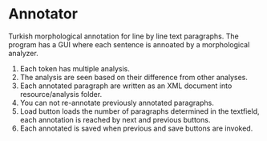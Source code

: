 # Annotator

Turkish morphological annotation for line by line text paragraphs. The program has a GUI where each sentence is annoated by a morphological analyzer. 

1) Each token has multiple analysis. 
2) The analysis are seen based on their difference from other analyses.
3) Each annotated paragraph are written as an XML document into resource/analysis folder.
4) You can not re-annotate previously annotated paragraphs. 
5) Load button loads the number of paragraphs determined in the textfield, each annotation is reached by next and previous buttons.
6) Each annotated is saved when previous and save buttons are invoked.
